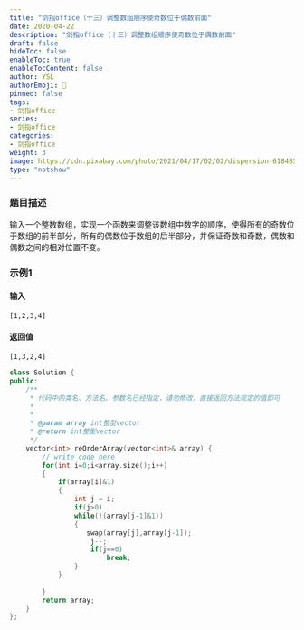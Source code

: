 ```yaml
---
title: "剑指office（十三）调整数组顺序使奇数位于偶数前面"
date: 2020-04-22
description: "剑指office（十三）调整数组顺序使奇数位于偶数前面"
draft: false
hideToc: false
enableToc: true
enableTocContent: false
author: YSL
authorEmoji: 🎅
pinned: false
tags:
- 剑指office
series:
- 剑指office
categories:
- 剑指office
weight: 3
image: https://cdn.pixabay.com/photo/2021/04/17/02/02/dispersion-6184855__340.jpg
type: "notshow"
---
```


### 题目描述

输入一个整数数组，实现一个函数来调整该数组中数字的顺序，使得所有的奇数位于数组的前半部分，所有的偶数位于数组的后半部分，并保证奇数和奇数，偶数和偶数之间的相对位置不变。

### 示例1

#### 输入

```
[1,2,3,4]
```

#### 返回值

```
[1,3,2,4]
```

```c++
class Solution {
public:
    /**
     * 代码中的类名、方法名、参数名已经指定，请勿修改，直接返回方法规定的值即可
     *
     * 
     * @param array int整型vector 
     * @return int整型vector
     */
    vector<int> reOrderArray(vector<int>& array) {
        // write code here
        for(int i=0;i<array.size();i++)
        {
            if(array[i]&1)
            {
                int j = i;
                if(j>0)
                while(!(array[j-1]&1))
                {
                   swap(array[j],array[j-1]);
                    j--;
                    if(j==0)
                        break;
                }
            }
           
        }
        return array;
    }
};
```